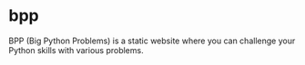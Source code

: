 # bpp
BPP (Big Python Problems) is a static website where you can challenge your Python skills with various problems.
